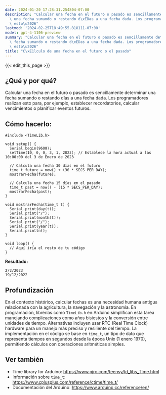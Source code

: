 ```yaml
---
date: 2024-01-20 17:28:31.254804-07:00
description: "Calcular una fecha en el futuro o pasado es sencillamente determinar\
  \ una fecha sumando o restando d\xEDas a una fecha dada. Los programadores realizan\
  \ esto\u2026"
lastmod: '2024-02-25T18:49:55.818111-07:00'
model: gpt-4-1106-preview
summary: "Calcular una fecha en el futuro o pasado es sencillamente determinar una\
  \ fecha sumando o restando d\xEDas a una fecha dada. Los programadores realizan\
  \ esto\u2026"
title: "C\xE1lculo de una fecha en el futuro o el pasado"
---
```


{{< edit_this_page >}}

## ¿Qué y por qué?

Calcular una fecha en el futuro o pasado es sencillamente determinar una fecha sumando o restando días a una fecha dada. Los programadores realizan esto para, por ejemplo, establecer recordatorios, calcular vencimientos o planificar eventos futuros.

## Cómo hacerlo:

```Arduino
#include <TimeLib.h>

void setup() {
  Serial.begin(9600);
  setTime(10, 0, 0, 3, 1, 2023); // Establece la hora actual a las 10:00:00 del 3 de Enero de 2023
  
  // Calcula una fecha 30 días en el futuro
  time_t future = now() + (30 * SECS_PER_DAY);
  mostrarFecha(future);
  
  // Calcula una fecha 15 días en el pasado
  time_t past = now() - (15 * SECS_PER_DAY);
  mostrarFecha(past);
}

void mostrarFecha(time_t t) {
  Serial.print(day(t));
  Serial.print("/");
  Serial.print(month(t));
  Serial.print("/");
  Serial.print(year(t));
  Serial.println();
}

void loop() {
  // Aquí iría el resto de tu código
}
```

**Resultado:**
```
2/2/2023
19/12/2022
```

## Profundización

En el contexto histórico, calcular fechas es una necesidad humana antigua relacionada con la agricultura, la navegación y la astronomía. En programación, librerías como `TimeLib.h` en Arduino simplifican esta tarea manejando complicaciones como años bisiestos y la conversión entre unidades de tiempo. Alternativas incluyen usar RTC (Real Time Clock) hardware para un manejo más preciso y resiliente del tiempo. La implementación en el código se base en `time_t`, un tipo de dato que representa tiempos en segundos desde la época Unix (1 enero 1970), permitiendo cálculos con operaciones aritméticas simples.

## Ver también

- Time library for Arduino: https://www.pjrc.com/teensy/td_libs_Time.html
- Información sobre `time_t`: https://www.cplusplus.com/reference/ctime/time_t/
- Documentación del Arduino: https://www.arduino.cc/reference/en/
